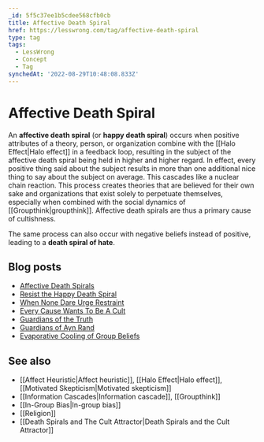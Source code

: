 ```yaml
---
_id: 5f5c37ee1b5cdee568cfb0cb
title: Affective Death Spiral
href: https://lesswrong.com/tag/affective-death-spiral
type: tag
tags:
  - LessWrong
  - Concept
  - Tag
synchedAt: '2022-08-29T10:48:08.833Z'
---
```

# Affective Death Spiral

An **affective death spiral** (or **happy death spiral**) occurs when positive attributes of a theory, person, or organization combine with the [[Halo Effect|Halo effect]] in a feedback loop, resulting in the subject of the affective death spiral being held in higher and higher regard. In effect, every positive thing said about the subject results in more than one additional nice thing to say about the subject on average. This cascades like a nuclear chain reaction. This process creates theories that are believed for their own sake and organizations that exist solely to perpetuate themselves, especially when combined with the social dynamics of [[Groupthink|groupthink]]. Affective death spirals are thus a primary cause of cultishness.

The same process can also occur with negative beliefs instead of positive, leading to a **death spiral of hate**.

## Blog posts

*   [Affective Death Spirals](http://lesswrong.com/lw/lm/affective_death_spirals/)
*   [Resist the Happy Death Spiral](http://lesswrong.com/lw/ln/resist_the_happy_death_spiral/)
*   [When None Dare Urge Restraint](http://lesswrong.com/lw/ls/when_none_dare_urge_restraint/)
*   [Every Cause Wants To Be A Cult](http://lesswrong.com/lw/lv/every_cause_wants_to_be_a_cult/)
*   [Guardians of the Truth](http://lesswrong.com/lw/lz/guardians_of_the_truth/)
*   [Guardians of Ayn Rand](http://lesswrong.com/lw/m1/guardians_of_ayn_rand/)
*   [Evaporative Cooling of Group Beliefs](http://lesswrong.com/lw/lr/evaporative_cooling_of_group_beliefs/)

## See also

*   [[Affect Heuristic|Affect heuristic]], [[Halo Effect|Halo effect]], [[Motivated Skepticism|Motivated skepticism]]
*   [[Information Cascades|Information cascade]], [[Groupthink]]
*   [[In-Group Bias|In-group bias]]
*   [[Religion]]
*   [[Death Spirals and The Cult Attractor|Death Spirals and the Cult Attractor]]